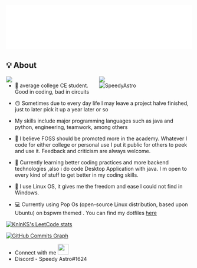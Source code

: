 <!-- Hi ![](https://user-images.githubusercontent.com/18350557/176309783-0785949b-9127-417c-8b55-ab5a4333674e.gif)My name is Anubhav Pandey -->
<!-- ====================================================================================================================================== -->
<!-- [//]: <img src="https://raw.githubusercontent.com/sagar-viradiya/sagar-viradiya/master/resources/banner.png" alt="Hello world"> -->

<div>
	<br>
		<img src="header.svg" width="800" height="120">
	<br>
</div>


## 💡 About
<a href="https://github.com/Mr-Anubhav-pandey">
  <img align="right" width="50%" src="https://github-readme-stats.vercel.app/api?username=SpeedyAstro&show_icons=true&title_color=E6DFB8&text_color=cddbf9&icon_color=caf6bb&bg_color=20202A">
  <img align="right" width="50%" src="https://github-readme-streak-stats.herokuapp.com?user=SpeedyAstro&theme=holi-theme&hide_border=true&border_radius=22&fire=DD2727)](https://git.io/streak-stats">
  <img align="right" width="50%" src="https://github-readme-stats.vercel.app/api/top-langs/?username=SpeedyAstro&layout=compact&title_color=E6DFB8&text_color=cddbf9&icon_color=caf6bb&bg_color=20202A" alt="SpeedyAstro" />
</a>

- 📓 average college CE student. Good in coding, bad in circuits

- 🙃 Sometimes due to every day life I may leave a project halve finished, just to later pick it up a year later or so

- My skills include major programming languages such as java and python, engineering, teamwork, among others

- 👯 I believe FOSS should be promoted more in the academy. Whatever I code for either college or personal use I put it public for others to peek and use it. Feedback and criticism are always welcome. 

- 🌱 Currently learning better coding practices and more backend technologies ,also i do code Desktop Application with java. I m open to every kind of stuff to get better in my coding skills.

- 👾 I use Linux OS, it gives me the freedom and ease I could not find in Windows.

- 💻 Currently using Pop Os (open-source Linux distribution, based upon Ubuntu) on bspwm themed . You can find my dotfiles [here](https://github.com/SpeedyAstro/dotfiles)


[![KnlnKS's LeetCode stats](https://leetcode-stats-six.vercel.app/api?username=Mr-Anubhav-pandey&theme=dark)](https://github.com/budennovsk/leetcode-stats)

<a href="http://www.github.com/SpeedyAstro"><img src="https://github-readme-activity-graph.cyclic.app/graph?username=SpeedyAstro&bg_color=1c1917&color=ffffff&line=0891b2&point=ffffff&area_color=1c1917&area=true&hide_border=true&custom_title=GitHub%20Commits%20Graph" alt="GitHub Commits Graph" /></a>

- Connect with me 
<a href="mailto:pandeyanubhav888@gmail.com" target="_blank"><img src="https://cdn.icon-icons.com/icons2/652/PNG/512/gmail_icon-icons.com_59877.png" width="29" height="29" /></a>&nbsp; &nbsp; 
- Discord - Speedy Astro#1624

